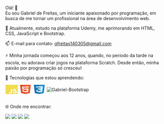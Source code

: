 Olá! 👋 <br>
Eu sou Gabriel de Freitas, um iniciante apaixonado por programação, em busca de me tornar um profissional na área de desenvolvimento web.

🌱 Atualmente, estudo na plataforma Udemy, me aprimorando em HTML, CSS, JavaScript e Bootstrap.

📫 E-mail para contato: gfreitas140305@gmail.com

⚡ Minha jornada começou aos 12 anos, quando, no período da tarde na escola, eu adorava criar jogos na plataforma Scratch. Desde então, minha paixão por programação só cresceu!

🚀 Tecnologias que estou aprendendo:
<div style="display: inline_block">
<img align="center" alt="Gabriel-Js" height="30" width="40" src="https://raw.githubusercontent.com/devicons/devicon/master/icons/javascript/javascript-plain.svg"> 
<img align="center" alt="Gabriel-HTML" height="30" width="40" src="https://raw.githubusercontent.com/devicons/devicon/master/icons/html5/html5-original.svg"> <img align="center" alt="Gabriel-CSS" height="30" width="40" src="https://raw.githubusercontent.com/devicons/devicon/master/icons/css3/css3-original.svg"> 
<img align="center" alt="Gabriel-Bootstrap" height="30" width="40" src="https://cdn.jsdelivr.net/gh/devicons/devicon@latest/icons/bootstrap/bootstrap-original-wordmark.svg" /> </div> <br>

🌐 Onde me encontrar: <br>
<div> 
<a href="https://www.instagram.com/biel_freitasd/" target="_blank"><img src="https://img.shields.io/badge/-Instagram-%23E4405F?style=for-the-badge&logo=instagram&logoColor=white" target="_blank"></a>
<a href="https://youtube.com/@artedofrontend?si=zEDRYuk2b1s3_kWM" target="_blank"><img src="https://img.shields.io/badge/YouTube-FF0000?style=for-the-badge&logo=youtube&logoColor=white" target="_blank"></a>
<a href="https://www.linkedin.com/in/gabriel-freitas-0a76a2252/" target="_blank"><img src="https://img.shields.io/badge/-LinkedIn-%230077B5?style=for-the-badge&logo=linkedin&logoColor=white" target="_blank"></a>
<a href="https://wa.me/5511992049338" target="_blank"><img src="https://img.shields.io/badge/WhatsApp-25D366?style=for-the-badge&logo=whatsapp&logoColor=white" target="_blank"></a> </div>
